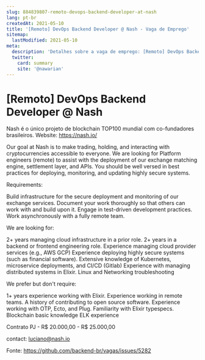 ```yaml
---
slug: 884839807-remoto-devops-backend-developer-at-nash
lang: pt-br
createdAt: 2021-05-10
title: '[Remoto] DevOps Backend Developer @ Nash - Vaga de Emprego'
sitemap:
  lastModified: 2021-05-10
meta:
  description: 'Detalhes sobre a vaga de emprego: [Remoto] DevOps Backend Developer @ Nash'
  twitter:
    card: summary
    site: '@nawarian'
---
```


# [Remoto] DevOps Backend Developer @ Nash

Nash é o único projeto de blockchain TOP100 mundial com co-fundadores brasileiros.
Website: https://nash.io/

Our goal at Nash is to make trading, holding, and interacting with cryptocurrencies accessible to everyone. We are looking for Platform engineers (remote) to assist with the deployment of our exchange matching engine, settlement layer, and APIs. You should be well versed in best practices for deploying, monitoring, and updating highly secure systems.

Requirements:

Build infrastructure for the secure deployment and monitoring of our exchange services.
Document your work thoroughly so that others can work with and build upon it.
Engage in test-driven development practices.
Work asynchronously with a fully remote team.

We are looking for:

2+ years managing cloud infrastructure in a prior role.
2+ years in a backend or frontend engineering role.
Experience managing cloud provider services (e.g., AWS GCP) 
Experience deploying highly secure systems (such as financial software).
Extensive knowledge of Kubernetes, microservice deployments, and CI/CD (Gitlab)
Experience with managing distributed systems in Elixir.
Linux and Networking troubleshooting

We prefer but don't require:

1+ years experience working with Elixir.
Experience working in remote teams.
A history of contributing to open source software.
Experience working with OTP, Ecto, and Plug.
Familiarity with Elixir typespecs.
Blockchain basic knowledge
ELK experience

Contrato PJ - R$ 20.000,00 - R$ 25.000,00

contact: luciano@nash.io

Fonte: https://github.com/backend-br/vagas/issues/5282